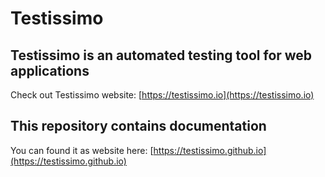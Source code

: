 # Testissimo

## Testissimo is an automated testing tool for web applications
Check out Testissimo website: [https://testissimo.io](https://testissimo.io)

## This repository contains documentation
You can found it as website here: [https://testissimo.github.io](https://testissimo.github.io)
